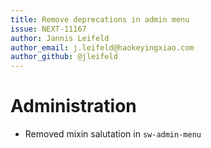 ```yaml
---
title: Remove deprecations in admin menu
issue: NEXT-11167
author: Jannis Leifeld
author_email: j.leifeld@haokeyingxiao.com 
author_github: @jleifeld
---
```

# Administration
* Removed mixin salutation in `sw-admin-menu`
